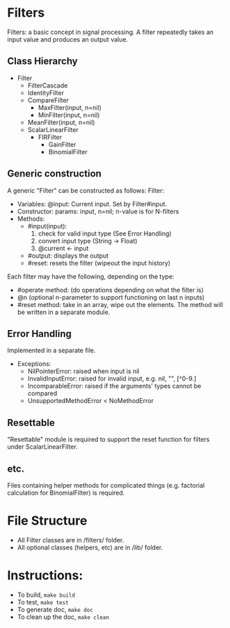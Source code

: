 # Filters
Filters: a basic concept in signal processing.
A filter repeatedly takes an input value and produces an output value.

## Class Hierarchy
- Filter
  * FilterCascade
  * IdentityFilter
  * CompareFilter
    - MaxFilter(input, n=nil)
    - MinFilter(input, n=nil)
  * MeanFilter(input, n=nil)
  * ScalarLinearFilter
    - FIRFilter
      + GainFilter
      + BinomialFilter

## Generic construction
A generic "Filter" can be constructed as follows:
Filter:
  - Variables:
    @input: Current input. Set by Filter#input.
  - Constructor: params: input, n=nil; n-value is for N-filters
  - Methods:
    + #input(input):
      1. check for valid input type (See Error Handling)
      2. convert input type (String -> Float)
      3. @current <- input
    + #output: displays the output
    + #reset: resets the filter (wipeout the input history)

Each filter may have the following, depending on the type:
- #operate method: (do operations depending on what the filter is)
- @n (optional n-parameter to support functioning on last n inputs)
- #reset method: take in an array, wipe out the elements. The method will be written in a separate module.

## Error Handling
Implemented in a separate file.
- Exceptions:
  + NilPointerError: raised when input is nil
  + InvalidInputError: raised for invalid input, e.g. nil, "", [^0-9.]
  + IncomparableError: raised if the arguments' types cannot be compared
  + UnsupportedMethodError < NoMethodError
 
## Resettable
"Resettable" module is required to support the reset function for filters under ScalarLinearFilter.

## etc.
Files containing helper methods for complicated things (e.g. factorial calculation for BinomialFilter) is required.

# File Structure
* All Filter classes are in /filters/ folder.
* All optional classes (helpers, etc) are in /lib/ folder.

# Instructions:
* To build, `make build`
* To test, `make test`
* To generate doc, `make doc`
* To clean up the doc, `make clean`
